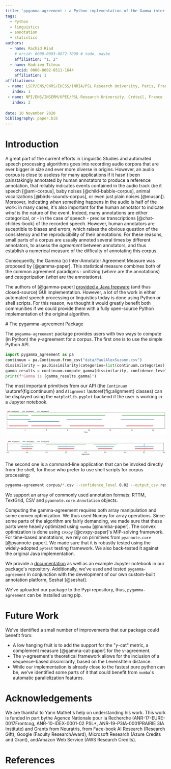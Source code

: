 ```yaml
---
title: 'pygamma-agreement : a Python implementation of the Gamma inter-annotator agreement'
tags:
  - Python
  - linguistics
  - annotation
  - statistics
authors:
  - name: Rachid Riad
    # orcid: 0000-0003-0872-7098 # todo, maybe
    affiliation: "1, 2"
  - name: Hadrien Titeux
    orcid: 0000-0002-8511-1644
    affiliation: 1
affiliations:
 - name: LSCP/ENS/CNRS/EHESS/INRIA/PSL Research University, Paris, France 
   index: 1
 - name: NPI/ENS/INSERM/UPEC/PSL Research University, Créteil, France
   index: 2
   
date: 10 November 2020
bibliography: paper.bib
---
```


# Introduction

A great part of the current efforts in Linguistic Studies and automated speech processing algorithms goes into recording audio corpora that are ever bigger in size and ever more diverse in origins. However, an audio corpus is close to useless for many applications if it hasn't been painstakingly annotated by human annotators to produce a reference annotation, that reliably indicates events contained in the audio track (be it speech [@ami-corpus], baby noises [@child-babble-corpus], animal vocalizations [@birds-sounds-corpus], or even just plain noises [@musan]). Moreover, indicating _when_ something happens in the audio is half of the work: in many cases, it's also important for the human annotator to indicate _what_ is the nature of the event. Indeed, many annotations are either categorical, or - in the case of speech - precise transcriptions [@chat-childes-book] of the recorded speech. However, human annotators are suceptible to biases and errors, which raises the obvious question of the consistency and the reproducibility of their annotations. For these reasons, small parts of a corpus are usually annoted several times by different annotators, to assess the _agreement_ between annotators, and thus establish a numerical measure of the difficulty of annotating this corpus. 

Consequently, the Gamma ($\gamma$) Inter-Annotator Agreement Measure was proposed by [@gamma-paper]. This statistical measure combines both of the common agreement paradigms : unitizing (_where_ are the annotations) and categorization (_what_ are the annotations).

The authors of [@gamma-paper] [provided a Java freeware](https://gamma.greyc.fr/) (and thus closed-source) GUI implementation. However, a lot of the work in either automated speech processing or linguistics today is done using Python or shell scripts. For this reason, we thought it would greatly benefit both communities if we could provide them with a fully open-source Python implementation of the original algorithm.


# The pygamma-agreement Package


The `pygamma-agreement` package provides users with two ways to compute (in Python) the $\gamma$-agreement for a corpus. The first one is to use the simple Python API. 

```python
import pygamma_agreement as pa
continuum = pa.Continuum.from_csv("data/PaulAlexSuzann.csv")
dissimilarity = pa.Dissimilarity(categories=list(continuum.categories))
gamma_results = continuum.compute_gamma(dissimilarity, confidence_level=0.02)
print(f"Gamma is {gamma_results.gamma}")
```

The most important primitives from our API (the `Continuum` \autoref{fig:continuum} and `Alignment` \autoref{fig:alignment} classes) can be displayed using the `matplotlib.pyplot` backend if the user is working in a Jupyter notebook. 

![Displaying a Continuum in a jupyter notebook. \label{fig:continuum}](continuum.png)

![Displaying an Alignment in a jupyter notebook. \label{fig:alignment}](best_alignment.png)

The second one is a command-line application that can be invoked directly from the shell, for those who prefer to use shell scripts for corpus processing:

```bash
pygamma-agreement corpus/*.csv --confidence_level 0.02 --output_csv results.csv
```

We support an array of commonly used annotation formats: RTTM, TextGrid, CSV and `pyannote.core.Annotation` objects.

Computing the gamma-agreement requires both array manipulation and some convex optimization. We thus used Numpy for array operations. Since some parts of the algorithm are fairly demanding, we made sure that these parts were heavily optimized using `numba` [@numba-paper]. The convex optimization is done using `cvxpy` [@cvxpy-paper]'s MIP-solving framework. For time-based annotations, we rely on primitives from `pyannote.core` [@pyannote-paper]. We made sure that it is robustly tested using the widely-adopted `pytest` testing framework. We also back-tested it against the original Java implementation.

We provide a [documentation](https://pygamma-agreement.readthedocs.io/en/latest/) as well as an example Jupyter notebook in our package's repository. Additionally, we've used and tested `pygamma-agreement` in conjunction with the development of our own custom-built annotation platform, Seshat [@seshat].

We've uploaded our package to the Pypi repository, thus, `pygamma-agreement` can be installed using pip.


# Future Work

We've identified a small number of improvements that our package could benefit from:

* A low hanging fruit is to add the support for the "$\gamma$-cat" metric, a complement measure [@gamma-cat-paper] for the $\gamma$-agreement.
* The $\gamma$-agreement's theoretical framework allows for the inclusion of a sequence-based dissimilarity, based on the Levenshtein distance.
* While our implementation is already close to the fastest pure python can be, we've identified some parts of it that could benefit from `numba`'s automatic parallelization features.


# Acknowledgements

We  are   thankful  to  Yann Mathet's help on understanding his work.  This work is funded in part bythe Agence Nationale pour la Recherche (ANR-17-EURE-0017Frontcog, ANR-10-IDEX-0001-02 PSL*, ANR-19-P3IA-0001PRAIRIE 3IA Institute) and Grants from Neuratris, from Face-book AI Research (Research Gift), Google (Faculty ResearchAward),  Microsoft  Research  (Azure  Credits  and  Grant),  andAmazon Web Service (AWS Research Credits).

# References

